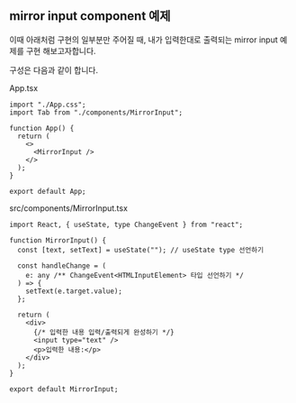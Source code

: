 ## mirror input component 예제

이때 아래처럼 구현의 일부분만 주어질 때, 내가 입력한대로 출력되는 mirror input 예제를 구현 해보고자합니다.

구성은 다음과 같이 합니다.

App.tsx

```tsx
import "./App.css";
import Tab from "./components/MirrorInput";

function App() {
  return (
    <>
      <MirrorInput />
    </>
  );
}

export default App;
```

src/components/MirrorInput.tsx

```tsx
import React, { useState, type ChangeEvent } from "react";

function MirrorInput() {
  const [text, setText] = useState(""); // useState type 선언하기

  const handleChange = (
    e: any /** ChangeEvent<HTMLInputElement> 타입 선언하기 */
  ) => {
    setText(e.target.value);
  };

  return (
    <div>
      {/* 입력한 내용 입력/출력되게 완성하기 */}
      <input type="text" />
      <p>입력한 내용:</p>
    </div>
  );
}

export default MirrorInput;
```
